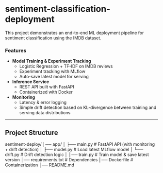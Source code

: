 # sentiment-classification-deployment
This project demonstrates an end-to-end ML deployment pipeline for sentiment classification using the IMDB dataset.

### Features
- **Model Training & Experiment Tracking**
  - Logistic Regression + TF-IDF on IMDB reviews
  - Experiment tracking with MLflow
  - Auto-save latest model for serving
- **Inference Service**
  - REST API built with FastAPI
  - Containerized with Docker
- **Monitoring**
  - Latency & error logging
  - Simple drift detection based on KL-divergence between training and serving data distributions

---

## Project Structure
sentiment-deploy/
│── app/
│ ├── main.py # FastAPI API (with monitoring + drift detection)
│ ├── model.py # Load latest MLflow model
│ └── drift.py # Drift detection logic
│
│── train.py # Train model & save latest version
│── requirements.txt # Dependencies
│── Dockerfile # Containerization
│── README.md
